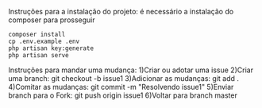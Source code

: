 Instruções para a instalação do projeto:
é necessário a instalação do composer para prosseguir

    composer install
	cp .env.example .env
	php artisan key:generate
	php artisan serve

Instruções para mandar uma mudança:
1)Criar ou adotar uma issue
2)Criar uma branch: git checkout -b issue1
3)Adicionar as mudanças: git add .
4)Comitar as mudanças: git commit -m "Resolvendo issue1"
5)Enviar branch para o Fork: git push origin issue1
6)Voltar para branch master

